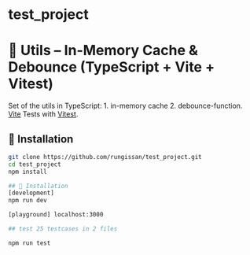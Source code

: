 # test_project
# 🧠 Utils – In-Memory Cache & Debounce (TypeScript + Vite + Vitest)

Set of the utils in TypeScript: 1. in-memory cache  2. debounce-function.  [Vite](https://vitejs.dev/)
Tests with [Vitest](https://vitest.dev/).

## 🚀 Installation

```bash
git clone https://github.com/rungissan/test_project.git
cd test_project
npm install

## 🚀 Installation
[development]
npm run dev

[playground] localhost:3000

## test 25 testcases in 2 files

npm run test
